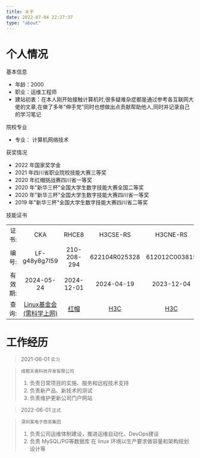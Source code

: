 ```yaml
---
title: 关于
date: 2022-07-04 22:27:37
type: "about"
---
```

# 个人情况

<i class="fa-regular fa-id-card"></i> 基本信息

- 年龄：2000
- 职业：运维工程师
- 建站初衷：在本人刚开始接触计算机时,很多疑难杂症都是通过参考各互联网大佬的文章,在做了多年"伸手党"同时也想做出点贡献帮助他人,同时并记录自己的学习笔记

<i class="fa-solid fa-graduation-cap"></i> 院校专业

- 专业： 计算机网络技术

<i class="fa-sharp fa-solid fa-award"></i> 获奖情况

- 2022 年国家奖学金
- 2021 年四川省职业院校技能大赛三等奖
- 2020 年红帽挑战赛四川省一等奖
- 2020 年"新华三杯"全国大学生数字技能大赛全国二等奖
- 2020 年"新华三杯"全国大学生数字技能大赛四川省一等奖
- 2019 年"新华三杯"全国大学生数字技能大赛四川省二等奖

<i class="fa-solid fa-certificate"></i> 技能证书

<table frame=void>
<tr style=" text-align: center" frame=void>
<td>证书:</td>
<td>CKA</td>
<td>RHCE8</td>
<td>H3CSE-RS</td>
<td>H3CNE-RS</td>
<td>H3CNE-Cloud</td>
</tr>
<tr style=" text-align: center">
<td>编号:</td>
<td>LF-g48y8g7l59</td>
<td>210-208-294</td>
<td>622104R025328</td>
<td>612012C003815</td>
<td>6119120288220</td>
</tr>
<tr style=" text-align: center">
<td>有效期:</td>
<td>2024-05-24</td>
<td>2024-12-01</td>
<td>2024-04-19</td>
<td>2023-12-04</td>
<td>2024-04-19</td>
</tr>
<tr style=" text-align: center">
<td>查询:</td>
<td><a href="https://training.linuxfoundation.org/certification/verify/">Linux基金会(需科学上网)</a></td>
<td><a href="https://rhtapps.redhat.com/verify/">红帽</a></td>
<td><a href="https://www.h3c.com/CN/BizPortal/TrainingPartner/Tester/AP_Edu_SearchCertificate.aspx">H3C</a></td>
<td><a href="https://www.h3c.com/CN/BizPortal/TrainingPartner/Tester/AP_Edu_SearchCertificate.aspx">H3C</a></td>
<td><a href="https://www.h3c.com/CN/BizPortal/TrainingPartner/Tester/AP_Edu_SearchCertificate.aspx">H3C</a></td>
</tr>
</table>

# 工作经历
> <i class="fa-sharp fa-solid fa-calendar-days"></i> 2021-06-01 `实习`

> `成都天奥科技开发有限公司`
> 1. 负责日常项目的实施、服务和远程技术支持
> 2. 负责新产品、新技术的测试
> 3. 负责维护更新公司门户网站

> <i class="fa-sharp fa-solid fa-calendar-days"></i> 2022-06-01 `正式`

> `深圳某电子商务集团`
> 1. 负责公司运维体制建设，推进运维自动化、DevOps建设
> 2. 负责 MySQL/PG等数据库 在 linux 环境以生产要求做容量和架构规划设计等